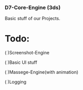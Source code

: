 ### D7-Core-Engine (3ds)
Basic stuff of our Projects.
# Todo:

( )Screenshot-Engine

( )Basic UI stuff

( )Massege-Engine(with animation)

( )Logging